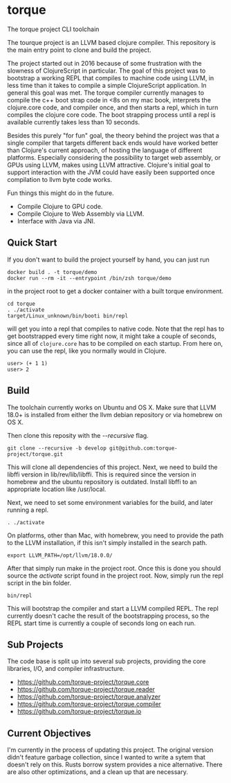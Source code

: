 # torque

The torque project CLI toolchain

The tourque project is an LLVM based clojure compiler. This repository is the
main entry point to clone and build the project.

The project started out in 2016 because of some frustration with the slowness
of ClojureScript in particular. The goal of this project was to bootstrap a working 
REPL that compiles to machine code using LLVM, in less time than it takes to
compile a simple ClojureScript application. In general this goal was met. The torque
compiler currently manages to compile the c++ boot strap code in <8s on my mac book,
interprets the clojure.core code, and compiler once, and then starts a repl, which
in turn compiles the clojure core code. The boot strapping process until a repl
is available currently takes less than 10 seconds.

Besides this purely "for fun" goal, the theory behind the project was that a single 
compiler that targets different back ends would have worked better than Clojure's
current approach, of hosting the language of different platforms. Especially 
considering the possibility to target web assembly, or GPUs using LLVM, makes using
LLVM attractive. Clojure's initial goal to support interaction with the JVM could
have easily been supported once compilation to llvm byte code works.

Fun things this might do in the future. 

* Compile Clojure to GPU code. 
* Compile Clojure to Web Assembly via LLVM.
* Interface with Java via JNI.

## Quick Start

If you don't want to build the project yourself by hand, you can just run

    docker build . -t torque/demo
    docker run --rm -it --entrypoint /bin/zsh torque/demo

in the project root to get a docker container with a built torque environment.

    cd torque
    . ./activate
    target/Linux_unknown/bin/booti bin/repl

will get you into a repl that compiles to native code. Note that the
repl has to get bootstrapped every time right now, it might take a 
couple of seconds, since all of `clojure.core` has to be compiled on
each startup. From here on, you can use the repl, like you normally would
in Clojure.

    user> (+ 1 1)
    user> 2

## Build

The toolchain currently works on Ubuntu and OS X. Make sure that LLVM 18.0+ is
installed from either the llvm debian repository or via homebrew on OS X.

Then clone this reposity with the *--recursive* flag. 

    git clone --recursive -b develop git@github.com:torque-project/torque.git
    
This will clone all dependencies of this project. Next, we need to build the
libffi version in lib/rev/lib/libffi. This is required since the version in
homebrew and the ubuntu repository is outdated. Install libffi to an appropriate
location like /usr/local.

Next, we need to set some environment variables for the build, and later running
a repl.

    . ./activate

On platforms, other than Mac, with homebrew, you need to provide the path to
the LLVM installation, if this isn't simply installed in the search path.

    export LLVM_PATH=/opt/llvm/18.0.0/

After that simply run make in the project root. Once this is done you should
source the *activate* script found in the project root. Now, simply run the
repl script in the bin folder.

    bin/repl
    
This will bootstrap the compiler and start a LLVM compiled REPL. The repl currently
doesn't cache the result of the bootstrapping process, so the REPL start time is 
currently a couple of seconds long on each run.

## Sub Projects

The code base is split up into several sub projects, providing the core libraries, I/O,
and compiler infrastructure.

* https://github.com/torque-project/torque.core
* https://github.com/torque-project/torque.reader
* https://github.com/torque-project/torque.analyzer
* https://github.com/torque-project/torque.compiler
* https://github.com/torque-project/torque.io

## Current Objectives

I'm currently in the process of updating this project. The original version didn't feature
garbage collection, since I wanted to write a sytem that doesn't rely on this. Rusts borrow 
system provides a nice alternative. There are also other optimizations, and a clean up that
are necessary.
